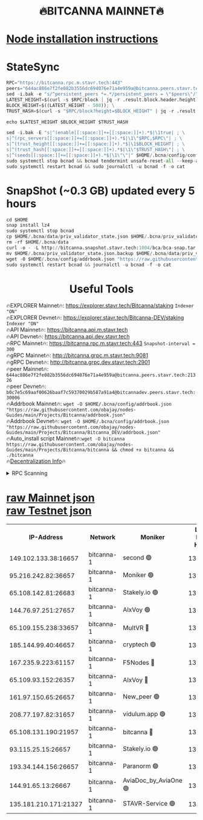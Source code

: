 <h1 align="center"> 🔥BITCANNA MAINNET🔥</h1>


[Node installation instructions](https://github.com/obajay/nodes-Guides/tree/main/Projects/Bitcanna)
=

# StateSync
```python
RPC="https://bitcanna.rpc.m.stavr.tech:443"
peers="644ac886e7f2fe082b3556dc694076e71a4e959a@bitcanna.peers.stavr.tech:21326"
sed -i.bak -e "s/^persistent_peers *=.*/persistent_peers = \"$peers\"/" $HOME/.bcna/config/config.toml
LATEST_HEIGHT=$(curl -s $RPC/block | jq -r .result.block.header.height); \
BLOCK_HEIGHT=$((LATEST_HEIGHT - 500)); \
TRUST_HASH=$(curl -s "$RPC/block?height=$BLOCK_HEIGHT" | jq -r .result.block_id.hash)

echo $LATEST_HEIGHT $BLOCK_HEIGHT $TRUST_HASH

sed -i.bak -E "s|^(enable[[:space:]]+=[[:space:]]+).*$|\1true| ; \
s|^(rpc_servers[[:space:]]+=[[:space:]]+).*$|\1\"$RPC,$RPC\"| ; \
s|^(trust_height[[:space:]]+=[[:space:]]+).*$|\1$BLOCK_HEIGHT| ; \
s|^(trust_hash[[:space:]]+=[[:space:]]+).*$|\1\"$TRUST_HASH\"| ; \
s|^(seeds[[:space:]]+=[[:space:]]+).*$|\1\"\"|" $HOME/.bcna/config/config.toml
sudo systemctl stop bcnad && bcnad tendermint unsafe-reset-all --keep-addr-book
sudo systemctl restart bcnad && sudo journalctl -u bcnad -f -o cat
```
# SnapShot (~0.3 GB) updated every 5 hours
```python
cd $HOME
snap install lz4
sudo systemctl stop bcnad
cp $HOME/.bcna/data/priv_validator_state.json $HOME/.bcna/priv_validator_state.json.backup
rm -rf $HOME/.bcna/data
curl -o - -L http://bitcanna.snapshot.stavr.tech:1004/bca/bca-snap.tar.lz4 | lz4 -c -d - | tar -x -C $HOME/.bcna --strip-components 2
mv $HOME/.bcna/priv_validator_state.json.backup $HOME/.bcna/data/priv_validator_state.json
wget -O $HOME/.bcna/config/addrbook.json "https://raw.githubusercontent.com/obajay/nodes-Guides/main/Projects/Bitcanna/addrbook.json"
sudo systemctl restart bcnad && journalctl -u bcnad -f -o cat
```

 <h1 align="center"> Useful Tools</h1>

🔥EXPLORER Mainnet🔥:    https://explorer.stavr.tech/Bitcanna/staking          `Indexer "ON"` \
🔥EXPLORER Devnet🔥:     https://explorer.stavr.tech/Bitcanna-DEV/staking     `Indexer "ON"` \
🔥API Mainnet🔥:         https://bitcanna.api.m.stavr.tech \
🔥API Devnet🔥:          https://bitcanna.api.dev.stavr.tech \
🔥RPC Mainnet🔥:         https://bitcanna.rpc.m.stavr.tech:443         `Snapshot-interval = 300` \
🔥gRPC Mainnet🔥:        http://bitcanna.grpc.m.stavr.tech:9081 \
🔥gRPC Devnet🔥:         http://bitcanna.grpc.dev.stavr.tech:2901 \
🔥peer Mainnet🔥:        `644ac886e7f2fe082b3556dc694076e71a4e959a@bitcanna.peers.stavr.tech:21326` \
🔥peer Devnet🔥:         `b0c7e5c69aaf00626baaf7c59370029b587a91a4@bitcannadev.peers.stavr.tech:30006` \
🔥Addrbook Mainnet🔥:    ```wget -O $HOME/.bcna/config/addrbook.json "https://raw.githubusercontent.com/obajay/nodes-Guides/main/Projects/Bitcanna/addrbook.json"``` \
🔥Addrbook Devnet🔥:    ```wget -O $HOME/.bcna/config/addrbook.json "https://raw.githubusercontent.com/obajay/nodes-Guides/main/Projects/Bitcanna/Bitcanna_DEV/addrbook.json"``` \
🔥Auto_install script Mainnet🔥:```wget -O bitcanna https://raw.githubusercontent.com/obajay/nodes-Guides/main/Projects/Bitcanna/bitcanna && chmod +x bitcanna && ./bitcanna``` \
🔥[Decentralization Info](https://github.com/obajay/StateSync-snapshots/tree/main/Projects/Bitcanna/Decentralization)🔥


<details>
<summary>RPC Scanning</summary>

<h2 align="center"> We scan nodes in real time every 4 hours. And we provide the final result of RPC endpoints.
We cannot influence the operation of these nodes in any way. </h2>


```python
If Voting Power is higher than 0 --> then the Node is a validator of the network and may be subject to attack and be a potential threat to the chain.
```
```python
We marked such validators with a red symbol
```

</details>

[raw Mainnet json](https://rpc-check.bcam.stavr.tech/bcam/rpc-bcam-result.json) \
[raw Testnet json](https://github.com/obajay/StateSync-snapshots/tree/main/Projects/Bitcanna/Rpc-Check-Testnet)
=



<table><tr><th>IP-Address</th><th>Network</th><th>Moniker</th><th>Latest Block Height</th><th>Earliest Block Height</th><th>Catching Up</th><th>Tx Index</th><th>Voting Power</th><th>Scan Time</th></tr><tr><td>149.102.133.38:16657</td><td>bitcanna-1</td><td>second 🟢</td><td>13080131</td><td>1</td><td>False</td><td>on</td><td>0</td><td>2024-03-19T11:53:20.540966273UTC</td></tr><tr><td>95.216.242.82:36657</td><td>bitcanna-1</td><td>Moniker 🟢</td><td>13080121</td><td>5776907</td><td>False</td><td>on</td><td>0</td><td>2024-03-19T11:52:18.071694274UTC</td></tr><tr><td>65.108.142.81:26683</td><td>bitcanna-1</td><td>Stakely.io 🟢</td><td>13080125</td><td>6152001</td><td>False</td><td>on</td><td>0</td><td>2024-03-19T11:52:41.275600438UTC</td></tr><tr><td>144.76.97.251:27657</td><td>bitcanna-1</td><td>AlxVoy 🟢</td><td>13080129</td><td>8805201</td><td>False</td><td>on</td><td>0</td><td>2024-03-19T11:53:09.976813573UTC</td></tr><tr><td>65.109.155.238:33657</td><td>bitcanna-1</td><td>MultVR 🔴</td><td>13080126</td><td>9933415</td><td>False</td><td>on</td><td>352558</td><td>2024-03-19T11:52:46.764467305UTC</td></tr><tr><td>185.144.99.40:46657</td><td>bitcanna-1</td><td>cryptech 🟢</td><td>13080120</td><td>11528001</td><td>False</td><td>on</td><td>0</td><td>2024-03-19T11:52:13.673980644UTC</td></tr><tr><td>167.235.9.223:61157</td><td>bitcanna-1</td><td>F5Nodes 🔴</td><td>13080126</td><td>12084001</td><td>False</td><td>on</td><td>570</td><td>2024-03-19T11:52:49.024699115UTC</td></tr><tr><td>65.109.93.152:26357</td><td>bitcanna-1</td><td>AlxVoy 🔴</td><td>13080131</td><td>12109301</td><td>False</td><td>on</td><td>1391929</td><td>2024-03-19T11:53:21.102227451UTC</td></tr><tr><td>161.97.150.65:26657</td><td>bitcanna-1</td><td>New_peer 🟢</td><td>13080125</td><td>12254001</td><td>False</td><td>on</td><td>0</td><td>2024-03-19T11:52:41.540212801UTC</td></tr><tr><td>208.77.197.82:31657</td><td>bitcanna-1</td><td>vidulum.app 🟢</td><td>13080125</td><td>12386934</td><td>False</td><td>on</td><td>0</td><td>2024-03-19T11:52:44.341245493UTC</td></tr><tr><td>65.108.131.190:21957</td><td>bitcanna-1</td><td>bitcanna 🔴</td><td>13080127</td><td>12980127</td><td>False</td><td>on</td><td>419997</td><td>2024-03-19T11:52:53.423125326UTC</td></tr><tr><td>93.115.25.15:26657</td><td>bitcanna-1</td><td>Stakely.io 🟢</td><td>13080124</td><td>13004569</td><td>False</td><td>on</td><td>0</td><td>2024-03-19T11:52:36.887625011UTC</td></tr><tr><td>193.34.144.156:26657</td><td>bitcanna-1</td><td>Paranorm 🟢</td><td>13080127</td><td>13042501</td><td>False</td><td>on</td><td>0</td><td>2024-03-19T11:52:55.729556372UTC</td></tr><tr><td>144.91.65.13:26667</td><td>bitcanna-1</td><td>AviaDoc_by_AviaOne 🟢</td><td>13080128</td><td>13072201</td><td>False</td><td>on</td><td>0</td><td>2024-03-19T11:53:05.353297247UTC</td></tr><tr><td>135.181.210.171:21327</td><td>bitcanna-1</td><td>STAVR-Service 🟢</td><td>13080129</td><td>13079701</td><td>False</td><td>on</td><td>0</td><td>2024-03-19T11:53:09.743358050UTC</td></tr></table>
